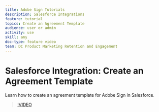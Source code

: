 ```yaml
---
title: Adobe Sign Tutorials
description: Salesforce Integrations
feature: tutorial
topics: Create an Agreement Template
audience: user or admin
activity: use
skill: any
doc-type: feature video
team: DC Product Marketing Retention and Engagement
---
```


# Salesforce Integration: Create an Agreement Template

Learn how to create an agreement template for Adobe Sign in Salesforce.
>[!VIDEO](https://video.tv.adobe.com/v/17349?hidetitle=true)